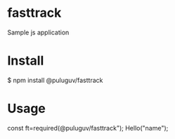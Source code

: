 # fasttrack
Sample js application

# Install
$ npm install @puluguv/fasttrack

# Usage
const ft=required(@puluguv/fasttrack");
Hello("name");
